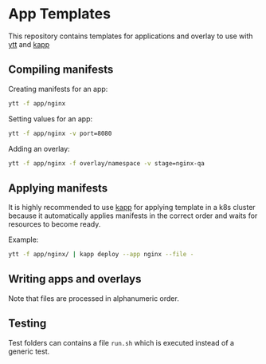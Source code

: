 # App Templates

This repository contains templates for applications and overlay to use with [ytt](https://github.com/k14s/ytt) and [kapp](https://github.com/k14s/kapp)

## Compiling manifests

Creating manifests for an app:

```bash
ytt -f app/nginx
```

Setting values for an app:

```bash
ytt -f app/nginx -v port=8080
```

Adding an overlay:

```bash
ytt -f app/nginx -f overlay/namespace -v stage=nginx-qa
```

## Applying manifests

It is highly recommended to use [kapp](https://github.com/k14s/kapp) for applying template in a k8s cluster because it automatically applies manifests in the correct order and waits for resources to become ready.

Example:

```bash
ytt -f app/nginx/ | kapp deploy --app nginx --file -
```

## Writing apps and overlays

Note that files are processed in alphanumeric order.

## Testing

Test folders can contains a file `run.sh` which is executed instead of a generic test.

